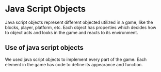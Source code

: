 # Java Script Objects

Java script objects represent different objected utilized in a game, like the blocks, player, platform, etc. Each object has properties which decides how to object acts and looks in the game and reacts to its environment. 

## Use of java script objects
We used java script objects to implement every part of the game. Each element in the game has code to define its appearance and function. 